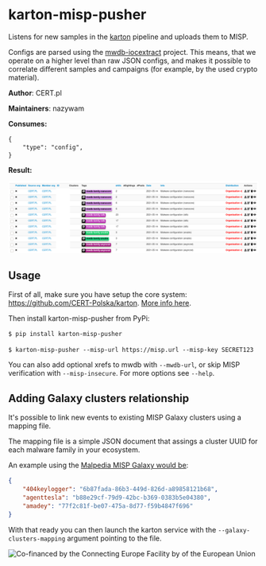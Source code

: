 # karton-misp-pusher

Listens for new samples in the [karton](https://karton-core.readthedocs.io/en/latest/)
pipeline and uploads them to MISP.

Configs are parsed using the [mwdb-iocextract](https://github.com/CERT-Polska/mwdb_iocextract)
project. This means, that we operate on a higher level than raw JSON configs, and makes
it possible to correlate different samples and campaigns (for example, by the used crypto
material).

**Author**: CERT.pl

**Maintainers**: nazywam

**Consumes:**
```
{
    "type": "config",
}
```

**Result:**

![config in misp](./docs/misp.png)

## Usage

First of all, make sure you have setup the core system: https://github.com/CERT-Polska/karton.
[More info here](https://github.com/CERT-Polska/karton/blob/master/docs/how-to-run.md).

Then install karton-misp-pusher from PyPi:

```shell
$ pip install karton-misp-pusher

$ karton-misp-pusher --misp-url https://misp.url --misp-key SECRET123
```

You can also add optional xrefs to mwdb with `--mwdb-url`, or skip MISP
verification with `--misp-insecure`. For more options see `--help`.

## Adding Galaxy clusters relationship

It's possible to link new events to existing MISP Galaxy clusters using a mapping file.

The mapping file is a simple JSON document that assings a cluster UUID for each malware family in your ecosystem.

An example using the [Malpedia MISP Galaxy would be](https://malpedia.caad.fkie.fraunhofer.de/usage/api#/api/get/misp):
```json
{
    "404keylogger": "6b87fada-86b3-449d-826d-a89858121b68",
    "agenttesla": "b88e29cf-79d9-42bc-b369-0383b5e04380",
    "amadey": "77f2c81f-be07-475a-8d77-f59b4847f696"
}
```

With that ready you can then launch the karton service with the `--galaxy-clusters-mapping` argument pointing to the file.


![Co-financed by the Connecting Europe Facility by of the European Union](https://www.cert.pl/uploads/2019/02/en_horizontal_cef_logo-e1550495232540.png)
